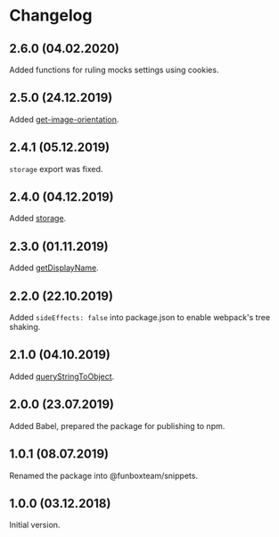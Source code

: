 # Changelog

## 2.6.0 (04.02.2020)

Added functions for ruling mocks settings using cookies.


## 2.5.0 (24.12.2019)

Added [get-image-orientation](./lib/get-image-orientation.js).


## 2.4.1 (05.12.2019)

`storage` export was fixed.


## 2.4.0 (04.12.2019)

Added [storage](./lib/storage.js).


## 2.3.0 (01.11.2019)

Added [getDisplayName](./lib/get-display-name.js).


## 2.2.0 (22.10.2019)

Added `sideEffects: false` into package.json to enable webpack's tree shaking.


## 2.1.0 (04.10.2019)

Added [queryStringToObject](./lib/query-string-to-object.js).


## 2.0.0 (23.07.2019)

Added Babel, prepared the package for publishing to npm.


## 1.0.1 (08.07.2019)

Renamed the package into @funboxteam/snippets.


## 1.0.0 (03.12.2018)

Initial version.

